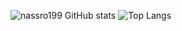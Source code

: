 


![nassro199 GitHub stats](https://github-readme-stats.vercel.app/api?username=nassro199&show_icons=true&theme=radical) ![Top Langs](https://github-readme-stats.vercel.app/api/top-langs/?username=nassro199&theme=tokyonight)


